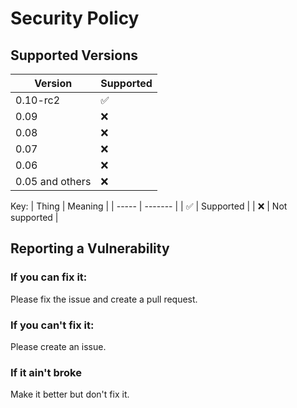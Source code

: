 # Security Policy

## Supported Versions

| Version | Supported          |
| ------- | ------------------ |
| 0.10-rc2 | :white_check_mark: |
| 0.09    | :x:                |
| 0.08    | :x:                |
| 0.07    | :x:                |                
| 0.06    | :x:                |
| 0.05 and others  | :x:                |

Key:
| Thing | Meaning |
| ----- | ------- |
| :white_check_mark: | Supported |
| :x: | Not supported |

## Reporting a Vulnerability

### If you can fix it:
Please fix the issue and create a pull request.
### If you can't fix it:
Please create an issue.
### If it ain't broke
Make it better but don't fix it.
